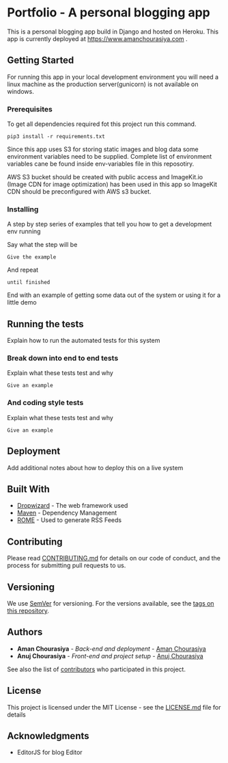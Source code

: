 # Portfolio - A personal blogging app

This is a personal blogging app build in Django and hosted on Heroku.
This app is currently deployed at https://www.amanchourasiya.com .

## Getting Started

For running this app in your local development environment you will need a linux machine as the production server(gunicorn) is not available on windows. 

### Prerequisites

To get all dependencies required fot this project run this command.

```
pip3 install -r requirements.txt
```

Since this app uses S3 for storing static images and blog data some environment variables need to be supplied. Complete list of environment variables cane be found inside env-variables file in this reposotiry.

AWS S3 bucket should be created with public access and ImageKit.io (Image CDN for image optimization) has been used in this app so ImageKit CDN should be preconfigured with AWS s3 bucket.

### Installing

A step by step series of examples that tell you how to get a development env running

Say what the step will be

```
Give the example
```

And repeat

```
until finished
```

End with an example of getting some data out of the system or using it for a little demo

## Running the tests

Explain how to run the automated tests for this system

### Break down into end to end tests

Explain what these tests test and why

```
Give an example
```

### And coding style tests

Explain what these tests test and why

```
Give an example
```

## Deployment

Add additional notes about how to deploy this on a live system

## Built With

* [Dropwizard](http://www.dropwizard.io/1.0.2/docs/) - The web framework used
* [Maven](https://maven.apache.org/) - Dependency Management
* [ROME](https://rometools.github.io/rome/) - Used to generate RSS Feeds

## Contributing

Please read [CONTRIBUTING.md](https://gist.github.com/PurpleBooth/b24679402957c63ec426) for details on our code of conduct, and the process for submitting pull requests to us.

## Versioning

We use [SemVer](http://semver.org/) for versioning. For the versions available, see the [tags on this repository](https://github.com/your/project/tags). 

## Authors

* **Aman Chourasiya** - *Back-end and deployment* - [Aman Chourasiya](https://github.com/amanchourasiya)
* **Anuj Chourasiya** - *Front-end and project setup* - [Anuj Chourasiya](https://github.com/anuj-chourasiya)

See also the list of [contributors](https://github.com/your/project/contributors) who participated in this project.

## License

This project is licensed under the MIT License - see the [LICENSE.md](LICENSE.md) file for details

## Acknowledgments

* EditorJS for blog Editor


